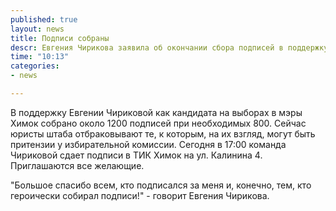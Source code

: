 ```yaml
---
published: true
layout: news
title: Подписи собраны
descr: Евгения Чирикова заявила об окончании сбора подписей в поддержку своей кандидадутуры на пост мэра Химок
time: "10:13"
categories:
- news

---
```


В поддержку Евгении Чириковой как кандидата на выборах в мэры Химок собрано около 1200 подписей при необходимых 800. Сейчас юристы штаба отбраковывают те, к которым, на их взгляд, могут быть притензии у избирательной комиссии. Сегодня в 17:00 команда Чириковой сдает подписи в ТИК Химок на ул. Калинина 4. Приглашаются все желающие.

"Большое спасибо всем, кто подписался за меня и, конечно, тем, кто героически собирал подписи!" - говорит Евгения Чирикова.